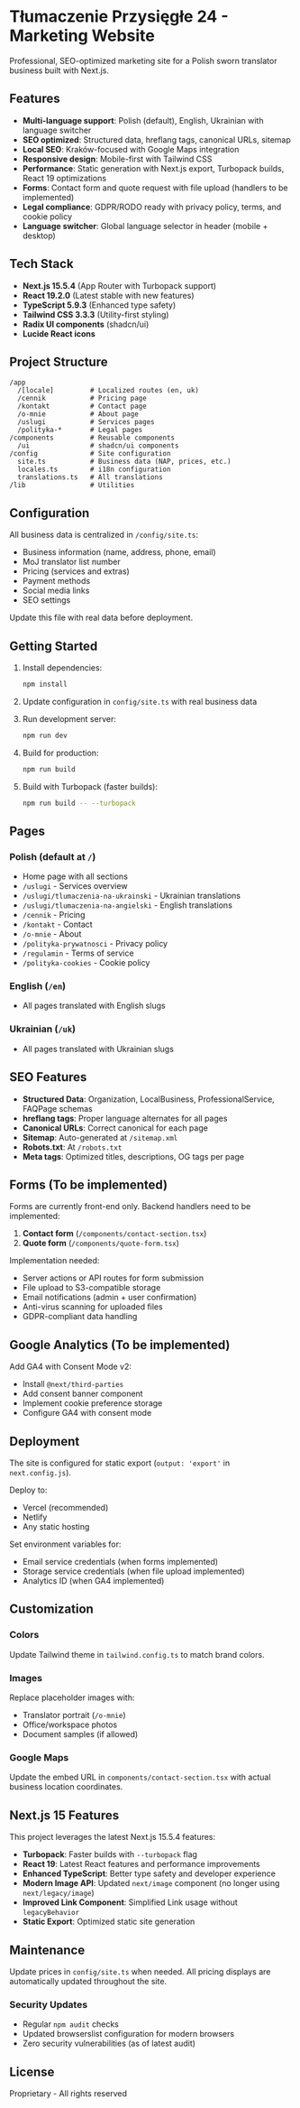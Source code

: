 # Tłumaczenie Przysięgłe 24 - Marketing Website

Professional, SEO-optimized marketing site for a Polish sworn translator business built with Next.js.

## Features

- **Multi-language support**: Polish (default), English, Ukrainian with language switcher
- **SEO optimized**: Structured data, hreflang tags, canonical URLs, sitemap
- **Local SEO**: Kraków-focused with Google Maps integration
- **Responsive design**: Mobile-first with Tailwind CSS
- **Performance**: Static generation with Next.js export, Turbopack builds, React 19 optimizations
- **Forms**: Contact form and quote request with file upload (handlers to be implemented)
- **Legal compliance**: GDPR/RODO ready with privacy policy, terms, and cookie policy
- **Language switcher**: Global language selector in header (mobile + desktop)

## Tech Stack

- **Next.js 15.5.4** (App Router with Turbopack support)
- **React 19.2.0** (Latest stable with new features)
- **TypeScript 5.9.3** (Enhanced type safety)
- **Tailwind CSS 3.3.3** (Utility-first styling)
- **Radix UI components** (shadcn/ui)
- **Lucide React icons**

## Project Structure

```
/app
  /[locale]         # Localized routes (en, uk)
  /cennik           # Pricing page
  /kontakt          # Contact page
  /o-mnie           # About page
  /uslugi           # Services pages
  /polityka-*       # Legal pages
/components         # Reusable components
  /ui               # shadcn/ui components
/config             # Site configuration
  site.ts           # Business data (NAP, prices, etc.)
  locales.ts        # i18n configuration
  translations.ts   # All translations
/lib                # Utilities
```

## Configuration

All business data is centralized in `/config/site.ts`:

- Business information (name, address, phone, email)
- MoJ translator list number
- Pricing (services and extras)
- Payment methods
- Social media links
- SEO settings

Update this file with real data before deployment.

## Getting Started

1. Install dependencies:
   ```bash
   npm install
   ```

2. Update configuration in `config/site.ts` with real business data

3. Run development server:
   ```bash
   npm run dev
   ```

4. Build for production:
   ```bash
   npm run build
   ```

5. Build with Turbopack (faster builds):
   ```bash
   npm run build -- --turbopack
   ```

## Pages

### Polish (default at `/`)
- Home page with all sections
- `/uslugi` - Services overview
- `/uslugi/tlumaczenia-na-ukrainski` - Ukrainian translations
- `/uslugi/tlumaczenia-na-angielski` - English translations
- `/cennik` - Pricing
- `/kontakt` - Contact
- `/o-mnie` - About
- `/polityka-prywatnosci` - Privacy policy
- `/regulamin` - Terms of service
- `/polityka-cookies` - Cookie policy

### English (`/en`)
- All pages translated with English slugs

### Ukrainian (`/uk`)
- All pages translated with Ukrainian slugs

## SEO Features

- **Structured Data**: Organization, LocalBusiness, ProfessionalService, FAQPage schemas
- **hreflang tags**: Proper language alternates for all pages
- **Canonical URLs**: Correct canonical for each page
- **Sitemap**: Auto-generated at `/sitemap.xml`
- **Robots.txt**: At `/robots.txt`
- **Meta tags**: Optimized titles, descriptions, OG tags per page

## Forms (To be implemented)

Forms are currently front-end only. Backend handlers need to be implemented:

1. **Contact form** (`/components/contact-section.tsx`)
2. **Quote form** (`/components/quote-form.tsx`)

Implementation needed:
- Server actions or API routes for form submission
- File upload to S3-compatible storage
- Email notifications (admin + user confirmation)
- Anti-virus scanning for uploaded files
- GDPR-compliant data handling

## Google Analytics (To be implemented)

Add GA4 with Consent Mode v2:
- Install `@next/third-parties`
- Add consent banner component
- Implement cookie preference storage
- Configure GA4 with consent mode

## Deployment

The site is configured for static export (`output: 'export'` in `next.config.js`).

Deploy to:
- Vercel (recommended)
- Netlify
- Any static hosting

Set environment variables for:
- Email service credentials (when forms implemented)
- Storage service credentials (when file upload implemented)
- Analytics ID (when GA4 implemented)

## Customization

### Colors
Update Tailwind theme in `tailwind.config.ts` to match brand colors.

### Images
Replace placeholder images with:
- Translator portrait (`/o-mnie`)
- Office/workspace photos
- Document samples (if allowed)

### Google Maps
Update the embed URL in `components/contact-section.tsx` with actual business location coordinates.

## Next.js 15 Features

This project leverages the latest Next.js 15.5.4 features:

- **Turbopack**: Faster builds with `--turbopack` flag
- **React 19**: Latest React features and performance improvements
- **Enhanced TypeScript**: Better type safety and developer experience
- **Modern Image API**: Updated `next/image` component (no longer using `next/legacy/image`)
- **Improved Link Component**: Simplified Link usage without `legacyBehavior`
- **Static Export**: Optimized static site generation

## Maintenance

Update prices in `config/site.ts` when needed. All pricing displays are automatically updated throughout the site.

### Security Updates
- Regular `npm audit` checks
- Updated browserslist configuration for modern browsers
- Zero security vulnerabilities (as of latest audit)

## License

Proprietary - All rights reserved

